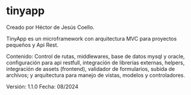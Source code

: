 # tinyapp

Creado por Héctor de Jesús Coello.

TinyApp es un microframework con arquitectura MVC para proyectos pequeños y Api Rest.

Contenido: Control de rutas, middlewares, base de datos mysql y oracle, configuración para api restfull, integración de librerías externas, helpers, integración de assets (frontend), validador de formularios, subida de archivos; y arquitectura para manejo de vistas, modelos y controladores. 

Versión: 1.1.0
Fecha: 08/2024